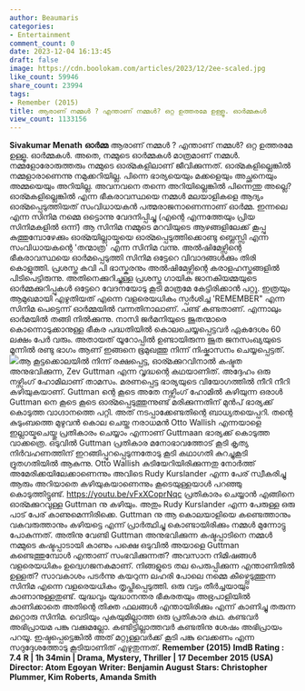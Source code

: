```yaml
---
author: Beaumaris
categories:
- Entertainment
comment_count: 0
date: 2023-12-04 16:13:45
draft: false
image: https://cdn.boolokam.com/articles/2023/12/2ee-scaled.jpg
like_count: 59946
share_count: 23994
tags:
- Remember (2015)
title: ആരാണ് നമ്മൾ ? എന്താണ് നമ്മൾ? ഒറ്റ ഉത്തരമേ ഉള്ളൂ. ഓർമ്മകൾ
view_count: 1133156
---
```


**Sivakumar Menath** **ഓർമ്മ** ആരാണ് നമ്മൾ ? എന്താണ് നമ്മൾ? ഒറ്റ ഉത്തരമേ ഉള്ളൂ. ഓർമ്മകൾ. അതെ, നമ്മുടെ ഓർമ്മകൾ മാത്രമാണ് നമ്മൾ. നമ്മളോരോരുത്തരും നമ്മുടെ ഓര്മകളിലാണ് ജീവിക്കുന്നത്. ഓര്മകളില്ലെങ്കിൽ നമ്മളാരാണെന്നു നമുക്കറിയില്ല. പിന്നെ ഭാര്യയെയും മക്കളെയും അച്ഛനെയും അമ്മയെയും അറിയില്ല. അവനവനെ തന്നെ അറിയില്ലെങ്കിൽ പിന്നെന്തു അല്ലെ? ഓര്മകളില്ലെങ്കിൽ എന്ന ഭീകരാവസ്ഥയെ നമ്മൾ മലയാളികളെ ആദ്യം ഓര്മപ്പെടുത്തിയത് സംവിധായകൻ പത്മരാജനാണെന്നാണ് ഓർമ്മ. ഇന്നലെ എന്ന സിനിമ നമ്മെ ഒട്ടൊന്നു വേദനിപ്പിച്ചു (എന്റെ എന്നത്തേയും പ്രിയ സിനിമകളിൽ ഒന്ന്) ആ സിനിമ നമ്മുടെ മറവിയുടെ ആഴങ്ങളിലേക്ക് കൂപ്പു കുത്തുമ്പോഴേക്കും ഓര്മയില്ലായ്മയെ ഓര്മപ്പെടുത്തിക്കൊണ്ടു ബ്ലെസ്സി എന്ന സംവിധായകന്റെ 'തന്മാത്ര' എന്ന സിനിമ വന്നു. അൽഷിമേഴ്സിന്റെ ഭീകരാവസ്ഥയെ ഓർമപ്പെടുത്തി സിനിമ ഒട്ടേറെ വിവാദങ്ങൾക്കും തിരി കൊളുത്തി. പ്രശസ്ത കവി പി ഭാസ്കരനും അൽഷിമേഴ്സിന്റെ കരാളഹസ്തങ്ങളിൽ പിടിപെട്ടിരുന്നു. അതിനെക്കുറിച്ചുള്ള പ്രശസ്ത ഗായിക ജാനകിയമ്മയുടെ ഓർമ്മക്കുറിപ്പുകൾ ഒട്ടേറെ വേദനയോടു കൂടി മാത്രമേ കേട്ടിരിക്കാൻ പറ്റൂ. ഇത്രയും ആമുഖമായി എഴുതിയത് എന്നെ വളരെയധികം സ്പർശിച്ച 'REMEMBER" എന്ന സിനിമ പെട്ടെന്ന് ഓർമ്മയിൽ വന്നതിനാലാണ്. പണ്ട് കണ്ടതാണ്. എന്നാലും ഓർമയിൽ തങ്ങി നിൽക്കുന്നു. നാസി ജർമനിയുടെ ജൂതന്മാരെ കൊന്നൊടുക്കാനുള്ള ഭീകര പദ്ധതിയിൽ കൊലചെയ്യപ്പെട്ടവർ ഏകദേശം 60 ലക്ഷം പേർ വരും. അതായത് യൂറോപ്പിൽ ഉണ്ടായിരുന്ന ജൂത ജനസംഖ്യയുടെ മൂന്നിൽ രണ്ടു ഭാഗം ആണ് ഇങ്ങനെ ഭൂമുഖത്തു നിന്ന് നിഷ്കാസനം ചെയ്യപ്പെട്ടത്. ![](https://cdn.boolokam.com/articles/2023/12/2ee-scaled.jpg)ആ കൂട്ടക്കൊലയിൽ നിന്ന് രക്ഷപ്പെട്ട, ഓര്മക്കുറവിനാൽ കഷ്ടത അനുഭവിക്കുന്ന, Zev Guttman എന്ന വൃദ്ധന്റെ കഥയാണിത്. അദ്ദേഹം ഒരു നഴ്സിംഗ് ഹോമിലാണ് താമസം. മരണപ്പെട്ട ഭാര്യയുടെ വിയോഗത്തിൽ നീറി നീറി കഴിയുകയാണ്. Guttman ന്റെ കൂടെ അതേ നഴ്സിംഗ് ഹോമിൽ കഴിയുന്ന ഒരാൾ Guttman നെ കൂടെ കൂടെ ഓര്മപ്പെടുത്തുന്നുണ്ട് മരിക്കുന്നതിന് മുൻപ് ഭാര്യക്ക് കൊടുത്ത വാഗ്ദാനത്തെ പറ്റി. അത് നടപ്പാക്കേണ്ടതിന്റെ ബാധ്യതയെപ്പറി. തന്റെ കുടുംബത്തെ മുഴുവൻ കൊല ചെയ്ത നരാധമൻ Otto Wallish എന്നയാളെ ഇല്ലായ്മചെയ്തു പ്രതികാരം ചെയ്യാം എന്നാണ് Guttmaan ഭാര്യക്ക് കൊടുത്ത വാക്കത്രെ. ഒടുവിൽ Guttman പ്രതികാര മനോഭാവത്തോട് കൂടി കൃത്യ നിർവഹണത്തിന് ഇറങ്ങിപ്പുറപ്പെടുന്നതോടു കൂടി കഥാഗതി കുറച്ചുകൂടി ദ്രുതഗതിയിൽ ആകുന്നു. Otto Wallish കുടിയേറിയിരിക്കുന്നതു നോർത്ത് അമേരിക്കയിലേക്കാണെന്നും അവിടെ Rudy Kurslander എന്ന പേര് സ്വീകരിച്ചു ആരും അറിയാതെ കഴിയുകയാണെന്നും കൂടെയുള്ളയാൾ പറഞ്ഞു കൊടുത്തിട്ടുണ്ട്. https://youtu.be/vFxXCoprNqc പ്രതികാരം ചെയ്യാൻ എങ്ങിനെ ഓര്മക്കുറവുള്ള Guttman നു കഴിയും. അതും Rudy Kurslander എന്ന പേരുള്ള ഒരു പാട് പേര് കാണുമെന്നിരിക്കെ. Guttman നു ആ കൊലയാളിയെ കണ്ടെത്താനും വകവരുത്താനും കഴിയട്ടെ എന്ന് പ്രാർത്ഥിച്ചു കൊണ്ടായിരിക്കും നമ്മൾ മുന്നോട്ടു പോകുന്നത്. അതിനു വേണ്ടി Guttman അനുഭവിക്കുന്ന കഷ്ടപ്പാടിനെ നമ്മൾ നമ്മുടെ കഷ്ടപ്പാടായി കാണും പക്ഷെ ഒടുവിൽ അയാളെ Guttman കണ്ടെത്തുമ്പോൾ എന്താണ് സംഭവിക്കുന്നത്? അവസാന നിമിഷങ്ങൾ വളരെയധികം ഉദ്വെഗജനകമാണ്. നിങ്ങളുടെ തല പെരുപ്പിക്കുന്ന എന്താണിതിൽ ഉള്ളത്? സാവകാശം പടർന്നു കയറുന്ന ലഹരി പോലെ നമ്മെ കീഴ്പ്പെടുത്തുന്ന സിനിമ എന്നെ വളരെയധികം തൃപ്തിപ്പെടുത്തി. ഒരു വട്ടം തീർച്ചയായും കാണാനുള്ളതുണ്ട്. യുദ്ധവും യുദ്ധാനന്തര ഭീകരതയും അഭ്രപാളിയിൽ കാണിക്കാതെ അതിന്റെ തിക്ത ഫലങ്ങൾ എന്തായിരിക്കും എന്ന് കാണിച്ചു തരുന്ന മറ്റൊരു സിനിമ. വെടിയും പുകയുമില്ലാത്ത ഒരു പ്രതികാര കഥ. കണ്ടവർ അഭിപ്രായമ പങ്കു വക്കുമല്ലോ. കണ്ടിട്ടില്ലാത്തവർ കണ്ടതിനു ശേഷം അഭിപ്രായം പറയൂ. ഇഷ്ടപ്പെട്ടെങ്കിൽ അത് മറ്റുള്ളവർക്ക് കൂടി പങ്കു വെക്കണം എന്ന സദുദ്ദേശത്തോടു കൂടിയാണിത് എഴുതുന്നത്. **Remember (2015)** **ImdB Rating : 7.4** **R | 1h 34min | Drama, Mystery, Thriller | 17 December 2015 (USA)** **Director: Atom Egoyan** **Writer: Benjamin August** **Stars: Christopher Plummer, Kim Roberts, Amanda Smith**